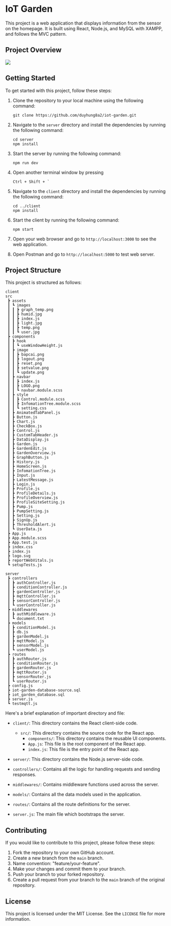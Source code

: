# IoT Garden

This project is a web application that displays information from the sensor on the homepage. It is built using React, Node.js, and MySQL with XAMPP, and follows the MVC pattern.

## Project Overview

![](https://github.com/duyhung8a2/iot-garden/screenshot/project.gif)

## Getting Started

To get started with this project, follow these steps:

1. Clone the repository to your local machine using the following command:

   ```
   git clone https://github.com/duyhung8a2/iot-garden.git
   ```

2. Navigate to the `server` directory and install the dependencies by running the following command:

   ```
   cd server
   npm install
   ```

3. Start the server by running the following command:

   ```
   npm run dev
   ```

4. Open another terminal window by pressing 
   ```
   Ctrl + Shift + `
   ```

5. Navigate to the `client` directory and install the dependencies by running the following command:

   ```
   cd ../client
   npm install
   ```

6. Start the client by running the following command:

   ```
   npm start
   ```

7. Open your web browser and go to `http://localhost:3000` to see the web application.
8. Open Postman and go to `http://localhost:5000` to test web server.

## Project Structure

This project is structured as follows:
```
client
src
 ┣ assets
 ┃ ┗ images
 ┃ ┃ ┣ graph_temp.png
 ┃ ┃ ┣ humid.jpg
 ┃ ┃ ┣ index.js
 ┃ ┃ ┣ light.jpg
 ┃ ┃ ┣ temp.png
 ┃ ┃ ┗ user.jpg
 ┣ components
 ┃ ┣ hook
 ┃ ┃ ┗ useWindowHeight.js
 ┃ ┣ image
 ┃ ┃ ┣ bapcai.png
 ┃ ┃ ┣ logout.png
 ┃ ┃ ┣ reset.png
 ┃ ┃ ┣ setvalue.png
 ┃ ┃ ┗ update.png
 ┃ ┣ navbar
 ┃ ┃ ┣ index.js
 ┃ ┃ ┣ LOGO.png
 ┃ ┃ ┗ navbar.module.scss
 ┃ ┣ style
 ┃ ┃ ┣ Control.module.scss
 ┃ ┃ ┣ InfomationTree.module.scss
 ┃ ┃ ┗ setting.css
 ┃ ┣ AnimatedTabPanel.js
 ┃ ┣ Button.js
 ┃ ┣ Chart.js
 ┃ ┣ CheckBox.js
 ┃ ┣ Control.js
 ┃ ┣ CustomTabHeader.js
 ┃ ┣ DataDisplay.js
 ┃ ┣ Garden.js
 ┃ ┣ GardenEdit.js
 ┃ ┣ GardenOverview.js
 ┃ ┣ GraphButton.js
 ┃ ┣ History.js
 ┃ ┣ HomeScreen.js
 ┃ ┣ InfomationTree.js
 ┃ ┣ Input.js
 ┃ ┣ LatestMessage.js
 ┃ ┣ Login.js
 ┃ ┣ Profile.js
 ┃ ┣ ProfileDetails.js
 ┃ ┣ ProfileOverview.js
 ┃ ┣ ProfileSiteSetting.js
 ┃ ┣ Pump.js
 ┃ ┣ PumpSetting.js
 ┃ ┣ Setting.js
 ┃ ┣ SignUp.js
 ┃ ┣ ThresholdAlert.js
 ┃ ┗ UserData.js
 ┣ App.js
 ┣ App.module.scss
 ┣ App.test.js
 ┣ index.css
 ┣ index.js
 ┣ logo.svg
 ┣ reportWebVitals.js
 ┗ setupTests.js

server
 ┣ controllers
 ┃ ┣ authController.js
 ┃ ┣ conditionController.js
 ┃ ┣ gardenController.js
 ┃ ┣ mqttController.js
 ┃ ┣ sensorController.js
 ┃ ┗ userController.js
 ┣ middlewares
 ┃ ┣ authMiddleware.js
 ┃ ┗ document.txt
 ┣ models
 ┃ ┣ conditionModel.js
 ┃ ┣ db.js
 ┃ ┣ gardenModel.js
 ┃ ┣ mqttModel.js
 ┃ ┣ sensorModel.js
 ┃ ┗ userModel.js
 ┣ routes
 ┃ ┣ authRouter.js
 ┃ ┣ conditionRouter.js
 ┃ ┣ gardenRouter.js
 ┃ ┣ mqttRouter.js
 ┃ ┣ sensorRouter.js
 ┃ ┗ userRouter.js
 ┣ config.js
 ┣ iot-garden-database-source.sql
 ┣ iot_garden_database.sql
 ┣ server.js
 ┗ testmqtt.js
```

Here's a brief explanation of important directory and file:

- `client/`: This directory contains the React client-side code.
  - `src/`: This directory contains the source code for the React app.
    - `components/`: This directory contains the reusable UI components.
    - `App.js`: This file is the root component of the React app.
    - `index.js`: This file is the entry point of the React app.

- `server/`: This directory contains the Node.js server-side code.
- `controllers/`: Contains all the logic for handling requests and sending responses.
- `middlewares/`: Contains middleware functions used across the server.
- `models/`: Contains all the data models used in the application.
- `routes/`: Contains all the route definitions for the server.
- `server.js`: The main file which bootstraps the server.


## Contributing

If you would like to contribute to this project, please follow these steps:

1. Fork the repository to your own GitHub account.
2. Create a new branch from the `main` branch.
3. Name convention: "feature/your-feature".
4. Make your changes and commit them to your branch.
5. Push your branch to your forked repository.
6. Create a pull request from your branch to the `main` branch of the original repository.

## License

This project is licensed under the MIT License. See the `LICENSE` file for more information.
